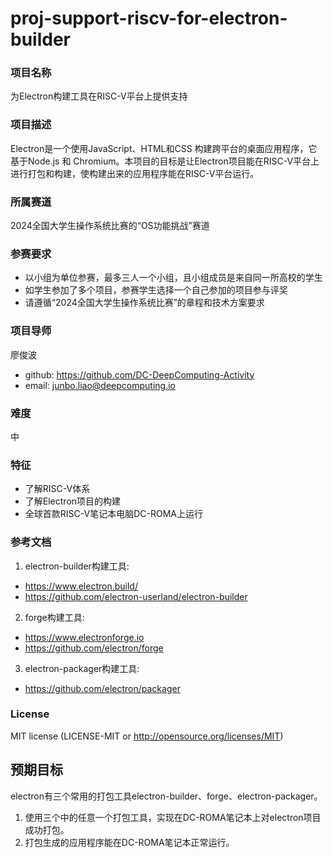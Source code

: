 # proj-support-riscv-for-electron-builder

### 项目名称
为Electron构建工具在RISC-V平台上提供支持

### 项目描述
Electron是一个使用JavaScript、HTML和CSS 构建跨平台的桌面应用程序，它基于Node.js 和 Chromium。本项目的目标是让Electron项目能在RISC-V平台上进行打包和构建，使构建出来的应用程序能在RISC-V平台运行。

### 所属赛道
2024全国大学生操作系统比赛的“OS功能挑战”赛道

### 参赛要求
- 以小组为单位参赛，最多三人一个小组，且小组成员是来自同一所高校的学生
- 如学生参加了多个项目，参赛学生选择一个自己参加的项目参与评奖 
- 请遵循“2024全国大学生操作系统比赛”的章程和技术方案要求 

### 项目导师
廖俊波
- github: https://github.com/DC-DeepComputing-Activity
- email: junbo.liao@deepcomputing.io

### 难度
中

### 特征
- 了解RISC-V体系
- 了解Electron项目的构建
- 全球首款RISC-V笔记本电脑DC-ROMA上运行

### 参考文档
1. electron-builder构建工具:
- https://www.electron.build/
- https://github.com/electron-userland/electron-builder

2. forge构建工具:
- https://www.electronforge.io
- https://github.com/electron/forge

3. electron-packager构建工具:
- https://github.com/electron/packager

### License
MIT license (LICENSE-MIT or http://opensource.org/licenses/MIT)

## 预期目标
electron有三个常用的打包工具electron-builder、forge、electron-packager。

1. 使用三个中的任意一个打包工具，实现在DC-ROMA笔记本上对electron项目成功打包。
2. 打包生成的应用程序能在DC-ROMA笔记本正常运行。
